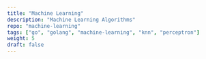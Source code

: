 ```yaml
---
title: "Machine Learning"
description: "Machine Learning Algorithms"
repo: "machine-learning"
tags: ["go", "golang", "machine-learning", "knn", "perceptron"]
weight: 5
draft: false
---
```

